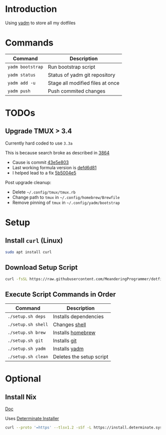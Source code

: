 # Introduction

Using [yadm](https://yadm.io/) to store all my dotfiles

# Commands

| Command          | Description                      |
|------------------|----------------------------------|
| `yadm bootstrap` | Run bootstrap script             |
| `yadm status`    | Status of yadm git repository    |
| `yadm add -u`    | Stage all modified files at once |
| `yadm push`      | Push commited changes            |

# TODOs

## Upgrade TMUX > 3.4

Currently hard coded to use `3.3a`

This is because search broke as described in [3864](https://github.com/tmux/tmux/issues/3864)

- Cause is commit [43e5e803](https://github.com/tmux/tmux/commit/43e5e80343185e69a1b864fc48095ede0b898180)
- Last working formula version is [defd6d81](https://github.com/Homebrew/homebrew-core/blob/defd6d81be1be58f137bef2fa2dc389100d0125b/Formula/t/tmux.rb)
- I helped lead to a fix [5b5004e5](https://github.com/tmux/tmux/commit/5b5004e5ac95b858ef2e134c9e056dd05a38d430)

Post upgrade cleanup:

- Delete `~/.config/tmux/tmux.rb`
- Change path to `tmux` in `~/.config/homebrew/Brewfile`
- Remove pinning of `tmux` in `~/.config/yadm/bootstrap`

# Setup

## Install `curl` (Linux)

```bash
sudo apt install curl
```

## Download Setup Script

```bash
curl -fsSL https://raw.githubusercontent.com/MeanderingProgrammer/dotfiles/main/docs/setup.sh -o setup.sh && chmod +x setup.sh
```

## Execute Script Commands in Order

| Command            | Description                           |
|--------------------|---------------------------------------|
| `./setup.sh deps`  | Installs dependencies                 |
| `./setup.sh shell` | Changes [shell](https://www.zsh.org/) |
| `./setup.sh brew`  | Installs [homebrew](https://brew.sh/) |
| `./setup.sh git`   | Installs [git](https://git-scm.com/)  |
| `./setup.sh yadm`  | Installs [yadm](https://yadm.io/)     |
| `./setup.sh clean` | Deletes the setup script              |

# Optional

## Install Nix

[Doc](https://nixos.org/)

Uses [Determinate Installer](https://github.com/DeterminateSystems/nix-installer)

```bash
curl --proto '=https' --tlsv1.2 -sSf -L https://install.determinate.systems/nix | sh -s -- install
```
